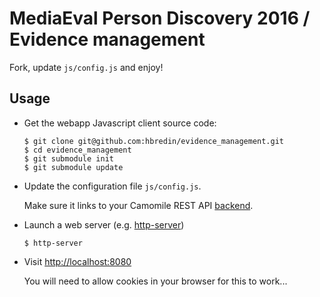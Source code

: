 # MediaEval Person Discovery 2016 / Evidence management

Fork, update `js/config.js` and enjoy!

## Usage

* Get the webapp Javascript client source code:

  ```
  $ git clone git@github.com:hbredin/evidence_management.git
  $ cd evidence_management
  $ git submodule init
  $ git submodule update
  ```

* Update the configuration file `js/config.js`.

  Make sure it links to your Camomile REST API [backend](http://github.com/camomile-project/camomile-server).

* Launch a web server (e.g. [http-server](https://www.npmjs.com/package/http-server))

  ```
  $ http-server
  ```

* Visit [http://localhost:8080](http://localhost:8080)

  You will need to allow cookies in your browser for this to work...
